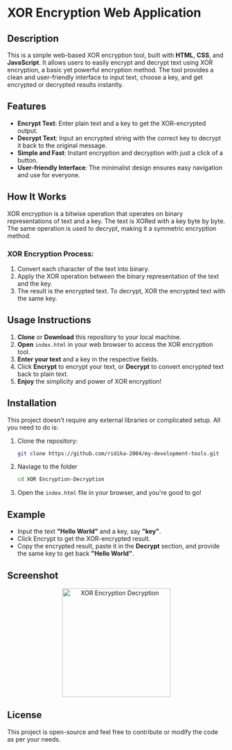 # XOR Encryption Web Application

## Description

This is a simple web-based XOR encryption tool, built with **HTML**, **CSS**, and **JavaScript**. It allows users to easily encrypt and decrypt text using XOR encryption, a basic yet powerful encryption method. The tool provides a clean and user-friendly interface to input text, choose a key, and get encrypted or decrypted results instantly.

## Features

- **Encrypt Text**: Enter plain text and a key to get the XOR-encrypted output.
- **Decrypt Text**: Input an encrypted string with the correct key to decrypt it back to the original message.
- **Simple and Fast**: Instant encryption and decryption with just a click of a button.
- **User-friendly Interface**: The minimalist design ensures easy navigation and use for everyone.

## How It Works

XOR encryption is a bitwise operation that operates on binary representations of text and a key. The text is XORed with a key byte by byte. The same operation is used to decrypt, making it a symmetric encryption method.

### XOR Encryption Process:
1. Convert each character of the text into binary.
2. Apply the XOR operation between the binary representation of the text and the key.
3. The result is the encrypted text. To decrypt, XOR the encrypted text with the same key.

## Usage Instructions

1. **Clone** or **Download** this repository to your local machine.
2. **Open** `index.html` in your web browser to access the XOR encryption tool.
3. **Enter your text** and a key in the respective fields.
4. Click **Encrypt** to encrypt your text, or **Decrypt** to convert encrypted text back to plain text.
5. **Enjoy** the simplicity and power of XOR encryption!

## Installation

This project doesn't require any external libraries or complicated setup. All you need to do is:

1. Clone the repository:
   ```bash
   git clone https://github.com/ridika-2004/my-development-tools.git
   
2. Naviage to the folder
   ```bash
   cd XOR Encryption-Decryption
   
3. Open the `index.html` file in your browser, and you're good to go!

## Example
- Input the text **"Hello World"** and a key, say **"key"**.
- Click Encrypt to get the XOR-encrypted result.
- Copy the encrypted result, paste it in the **Decrypt** section, and provide the same key to get back **"Hello World"**.

## Screenshot

<p align="center">
<img src="https://github.com/user-attachments/assets/06799b07-f8cf-41d8-8b91-b809cddd6422"alt="XOR Encryption Decryption" width="250">
</p>

## License
This project is open-source and feel free to contribute or modify the code as per your needs.
